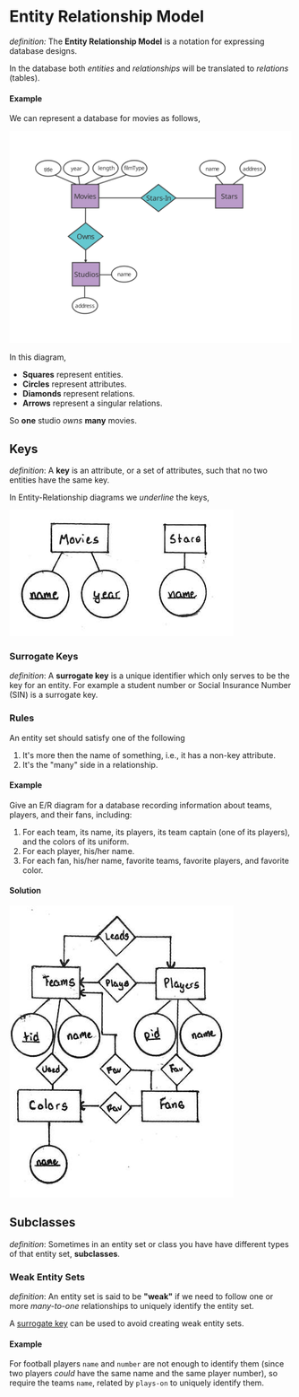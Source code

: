 # Entity Relationship Model

_definition:_ The **Entity Relationship Model** is a notation for expressing database designs.

In the database both *entities* and *relationships* will be translated to *relations* (tables).

#### Example

We can represent a database for movies as follows,

![](img/Relational-Diagram.svg)

In this diagram,

* **Squares** represent entities.
* **Circles** represent attributes.
* **Diamonds** represent relations.
* **Arrows** represent a singular relations.

So **one** studio *owns* **many** movies.

## Keys

_definition_: A **key** is an attribute, or a set of attributes, such that no two entities have the same key.

In Entity-Relationship diagrams we *underline* the keys,

![Keys Example](img/2017-01-10--10-42-50.jpg)

### Surrogate Keys

_definition_: A **surrogate key** is a unique identifier which only serves to be the key for an entity. For example a student number or Social Insurance Number (SIN) is a surrogate key.

### Rules

An entity set should satisfy one of the following

1. It's more then the name of something, i.e., it has a non-key attribute.
2. It's the "many" side in a relationship.

#### Example

Give an E/R diagram for a database recording information about teams, players, and their fans, including:

1. For each team, its name, its players, its team captain (one of its players), and the colors of its uniform.
2. For each player, his/her name.
3. For each fan, his/her name, favorite teams, favorite players, and favorite color.

#### Solution

![Solution](img/2017-01-10--11-00-39.jpg)

## Subclasses

_definition_: Sometimes in an entity set or class you have have different types of that entity set, **subclasses**.

### Weak Entity Sets

_definition_: An entity set is said to be **"weak"** if we need to follow one or more *many-to-one* relationships to uniquely identify the entity set.

A [surrogate key](#surrogate-keys) can be used to avoid creating weak entity sets.

#### Example

For football players `name` and `number` are not enough to identify them (since two players *could* have the same name and the same player number), so require the teams `name`, related by `plays-on` to uniquely identify them.
